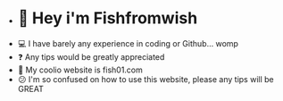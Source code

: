 - # 👋 Hey i'm Fishfromwish
- 💻 I have barely any experience in coding or Github... womp
- ❓ Any tips would be greatly appreciated
- 🛜 My coolio website is fish01.com
- 😕 I'm so confused on how to use this website, please any tips will be GREAT
